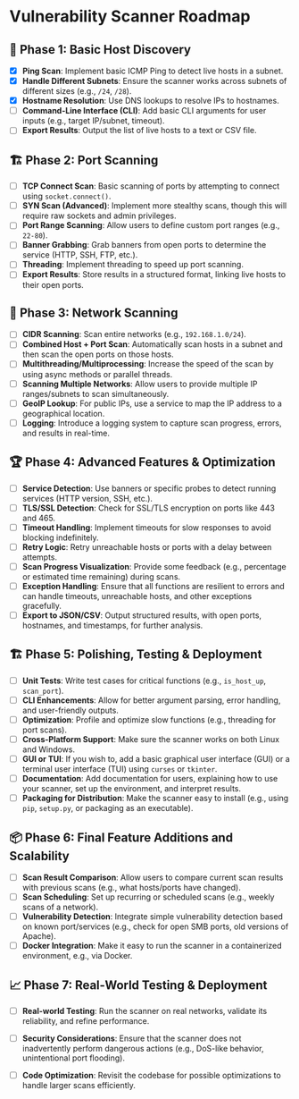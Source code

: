 # Vulnerability Scanner Roadmap

## 🏁 **Phase 1: Basic Host Discovery**
- [X] **Ping Scan**: Implement basic ICMP Ping to detect live hosts in a subnet.
- [X] **Handle Different Subnets**: Ensure the scanner works across subnets of different sizes (e.g., `/24`, `/28`).
- [X] **Hostname Resolution**: Use DNS lookups to resolve IPs to hostnames.
- [ ] **Command-Line Interface (CLI)**: Add basic CLI arguments for user inputs (e.g., target IP/subnet, timeout).
- [ ] **Export Results**: Output the list of live hosts to a text or CSV file.

## 🏗 **Phase 2: Port Scanning**
- [ ] **TCP Connect Scan**: Basic scanning of ports by attempting to connect using `socket.connect()`.
- [ ] **SYN Scan (Advanced)**: Implement more stealthy scans, though this will require raw sockets and admin privileges.
- [ ] **Port Range Scanning**: Allow users to define custom port ranges (e.g., `22-80`).
- [ ] **Banner Grabbing**: Grab banners from open ports to determine the service (HTTP, SSH, FTP, etc.).
- [ ] **Threading**: Implement threading to speed up port scanning.
- [ ] **Export Results**: Store results in a structured format, linking live hosts to their open ports.

## 🏅 **Phase 3: Network Scanning**
- [ ] **CIDR Scanning**: Scan entire networks (e.g., `192.168.1.0/24`).
- [ ] **Combined Host + Port Scan**: Automatically scan hosts in a subnet and then scan the open ports on those hosts.
- [ ] **Multithreading/Multiprocessing**: Increase the speed of the scan by using async methods or parallel threads.
- [ ] **Scanning Multiple Networks**: Allow users to provide multiple IP ranges/subnets to scan simultaneously.
- [ ] **GeoIP Lookup**: For public IPs, use a service to map the IP address to a geographical location.
- [ ] **Logging**: Introduce a logging system to capture scan progress, errors, and results in real-time.

## 🏆 **Phase 4: Advanced Features & Optimization**
- [ ] **Service Detection**: Use banners or specific probes to detect running services (HTTP version, SSH, etc.).
- [ ] **TLS/SSL Detection**: Check for SSL/TLS encryption on ports like 443 and 465.
- [ ] **Timeout Handling**: Implement timeouts for slow responses to avoid blocking indefinitely.
- [ ] **Retry Logic**: Retry unreachable hosts or ports with a delay between attempts.
- [ ] **Scan Progress Visualization**: Provide some feedback (e.g., percentage or estimated time remaining) during scans.
- [ ] **Exception Handling**: Ensure that all functions are resilient to errors and can handle timeouts, unreachable hosts, and other exceptions gracefully.
- [ ] **Export to JSON/CSV**: Output structured results, with open ports, hostnames, and timestamps, for further analysis.

## 🏗 **Phase 5: Polishing, Testing & Deployment**
- [ ] **Unit Tests**: Write test cases for critical functions (e.g., `is_host_up`, `scan_port`).
- [ ] **CLI Enhancements**: Allow for better argument parsing, error handling, and user-friendly outputs.
- [ ] **Optimization**: Profile and optimize slow functions (e.g., threading for port scans).
- [ ] **Cross-Platform Support**: Make sure the scanner works on both Linux and Windows.
- [ ] **GUI or TUI**: If you wish to, add a basic graphical user interface (GUI) or a terminal user interface (TUI) using `curses` or `tkinter`.
- [ ] **Documentation**: Add documentation for users, explaining how to use your scanner, set up the environment, and interpret results.
- [ ] **Packaging for Distribution**: Make the scanner easy to install (e.g., using `pip`, `setup.py`, or packaging as an executable).

## 📦 **Phase 6: Final Feature Additions and Scalability**
- [ ] **Scan Result Comparison**: Allow users to compare current scan results with previous scans (e.g., what hosts/ports have changed).
- [ ] **Scan Scheduling**: Set up recurring or scheduled scans (e.g., weekly scans of a network).
- [ ] **Vulnerability Detection**: Integrate simple vulnerability detection based on known port/services (e.g., check for open SMB ports, old versions of Apache).
- [ ] **Docker Integration**: Make it easy to run the scanner in a containerized environment, e.g., via Docker.

## 📈 **Phase 7: Real-World Testing & Deployment**
- [ ] **Real-world Testing**: Run the scanner on real networks, validate its reliability, and refine performance.
- [ ] **Security Considerations**: Ensure that the scanner does not inadvertently perform dangerous actions (e.g., DoS-like behavior, unintentional port flooding).
- [ ] **Code Optimization**: Revisit the codebase for possible optimizations to handle larger scans efficiently.


